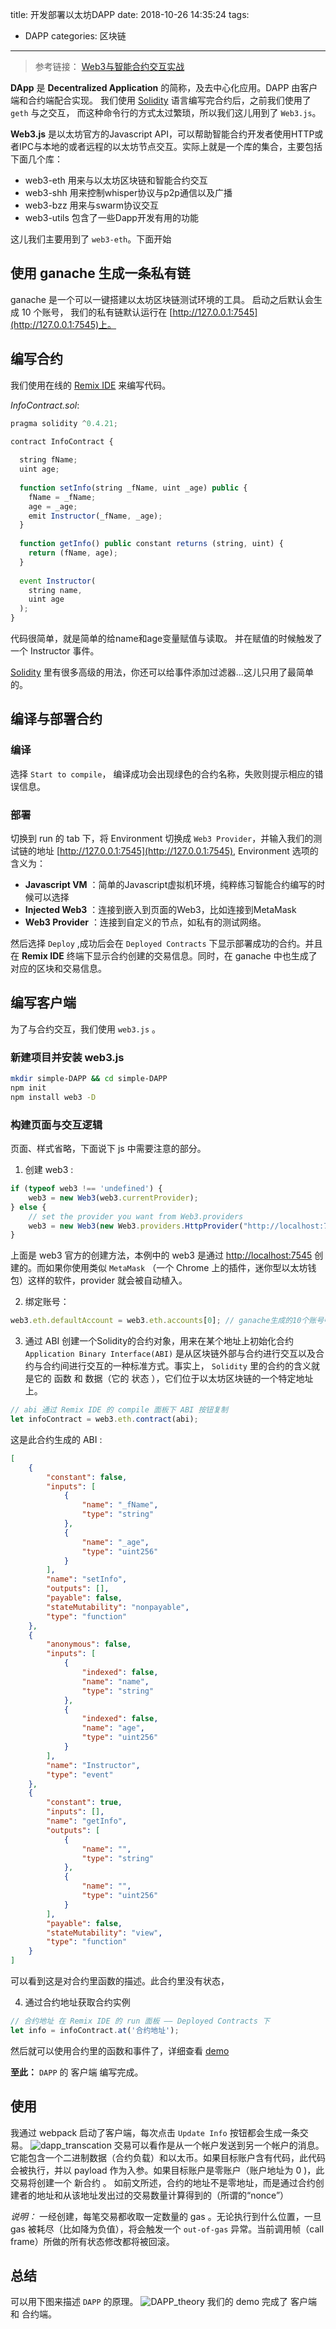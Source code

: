 title: 开发部署以太坊DAPP
date: 2018-10-26 14:35:24
tags: 
- DAPP
categories: 区块链
---
> 参考链接： [Web3与智能合约交互实战](https://learnblockchain.cn/2018/04/15/web3-html/)

**DApp** 是 **Decentralized Application** 的简称，及去中心化应用。DAPP 由客户端和合约端配合实现。
我们使用 [Solidity](https://solidity-cn.readthedocs.io/zh/develop/solidity-in-depth.html) 语言编写完合约后，之前我们使用了 `geth` 与之交互， 而这种命令行的方式太过繁琐，所以我们这儿用到了 `Web3.js`。

**Web3.js** 是以太坊官方的Javascript API，可以帮助智能合约开发者使用HTTP或者IPC与本地的或者远程的以太坊节点交互。实际上就是一个库的集合，主要包括下面几个库：
- web3-eth 用来与以太坊区块链和智能合约交互
- web3-shh 用来控制whisper协议与p2p通信以及广播
- web3-bzz 用来与swarm协议交互
- web3-utils 包含了一些Dapp开发有用的功能

这儿我们主要用到了 `web3-eth`。下面开始

## 使用 ganache 生成一条私有链
ganache 是一个可以一键搭建以太坊区块链测试环境的工具。 启动之后默认会生成 10 个账号， 我们的私有链默认运行在 [http://127.0.0.1:7545](http://127.0.0.1:7545)上。
<!-- more -->
## 编写合约
我们使用在线的 [Remix IDE](http://remix.ethereum.org/#optimize=true&version=soljson-v0.4.25+commit.59dbf8f1.js) 来编写代码。

*InfoContract.sol*:
``` js
pragma solidity ^0.4.21;

contract InfoContract {
    
  string fName;
  uint age;
   
  function setInfo(string _fName, uint _age) public {
    fName = _fName;
    age = _age;
    emit Instructor(_fName, _age);
  }
   
  function getInfo() public constant returns (string, uint) {
    return (fName, age);
  }   
   
  event Instructor(
    string name,
    uint age
  );
}
```
代码很简单，就是简单的给name和age变量赋值与读取。 并在赋值的时候触发了一个 Instructor 事件。

[Solidity](https://solidity-cn.readthedocs.io/zh/develop/solidity-in-depth.html) 里有很多高级的用法，你还可以给事件添加过滤器...这儿只用了最简单的。
## 编译与部署合约
### 编译
选择 `Start to compile`， 编译成功会出现绿色的合约名称，失败则提示相应的错误信息。
### 部署
切换到 run 的 tab 下，将 Environment 切换成 `Web3 Provider`，并输入我们的测试链的地址 [http://127.0.0.1:7545](http://127.0.0.1:7545), Environment 选项的含义为：

- **Javascript VM** ：简单的Javascript虚拟机环境，纯粹练习智能合约编写的时候可以选择
- **Injected Web3** ：连接到嵌入到页面的Web3，比如连接到MetaMask
- **Web3 Provider** ：连接到自定义的节点，如私有的测试网络。

然后选择 `Deploy` ,成功后会在 `Deployed Contracts` 下显示部署成功的合约。并且在 **Remix IDE** 终端下显示合约创建的交易信息。同时，在 ganache 中也生成了对应的区块和交易信息。

## 编写客户端
为了与合约交互，我们使用 `web3.js` 。

### 新建项目并安装 web3.js
``` bash
mkdir simple-DAPP && cd simple-DAPP
npm init
npm install web3 -D
```
### 构建页面与交互逻辑
页面、样式省略，下面说下 js 中需要注意的部分。

1. 创建 web3 :
``` js
if (typeof web3 !== 'undefined') {
    web3 = new Web3(web3.currentProvider);
} else {
    // set the provider you want from Web3.providers
    web3 = new Web3(new Web3.providers.HttpProvider("http://localhost:7545"));
}
```
上面是 web3 官方的创建方法，本例中的 web3 是通过 [http://localhost:7545](http://localhost:7545) 创建的。而如果你使用类似 `MetaMask` （一个 Chrome 上的插件，迷你型以太坊钱包）这样的软件，provider 就会被自动植入。

2. 绑定账号：
``` js
web3.eth.defaultAccount = web3.eth.accounts[0]; // ganache生成的10个账号中随便取一个作为默认账号
```
3. 通过 ABI 创建一个Solidity的合约对象，用来在某个地址上初始化合约
`Application Binary Interface(ABI)` 是从区块链外部与合约进行交互以及合约与合约间进行交互的一种标准方式。事实上， `Solidity` 里的合约的含义就是它的 函数 和 数据（它的 状态 ），它们位于以太坊区块链的一个特定地址上。
``` js
// abi 通过 Remix IDE 的 compile 面板下 ABI 按钮复制
let infoContract = web3.eth.contract(abi);
```
这是此合约生成的 ABI :
``` json
[
	{
		"constant": false,
		"inputs": [
			{
				"name": "_fName",
				"type": "string"
			},
			{
				"name": "_age",
				"type": "uint256"
			}
		],
		"name": "setInfo",
		"outputs": [],
		"payable": false,
		"stateMutability": "nonpayable",
		"type": "function"
	},
	{
		"anonymous": false,
		"inputs": [
			{
				"indexed": false,
				"name": "name",
				"type": "string"
			},
			{
				"indexed": false,
				"name": "age",
				"type": "uint256"
			}
		],
		"name": "Instructor",
		"type": "event"
	},
	{
		"constant": true,
		"inputs": [],
		"name": "getInfo",
		"outputs": [
			{
				"name": "",
				"type": "string"
			},
			{
				"name": "",
				"type": "uint256"
			}
		],
		"payable": false,
		"stateMutability": "view",
		"type": "function"
	}
]
```
可以看到这是对合约里函数的描述。此合约里没有状态，

4. 通过合约地址获取合约实例
``` js
// 合约地址 在 Remix IDE 的 run 面板 —— Deployed Contracts 下
let info = infoContract.at('合约地址');
```
然后就可以使用合约里的函数和事件了，详细查看 [demo](https://github.com/jintangWang/simple-DAPP/blob/master/main.js) 

**至此：** `DAPP` 的 客户端 编写完成。

## 使用
我通过 webpack 启动了客户端，每次点击 `Update Info` 按钮都会生成一条交易。
![dapp_transcation](https://www.tu260.com/upload/477427dae0d2cbf39a8db5aef0bfd0db.png)
交易可以看作是从一个帐户发送到另一个帐户的消息。它能包含一个二进制数据（合约负载）和以太币。如果目标账户含有代码，此代码会被执行，并以 payload 作为入参。如果目标账户是零账户（账户地址为 0 )，此交易将创建一个 新合约 。 如前文所述，合约的地址不是零地址，而是通过合约创建者的地址和从该地址发出过的交易数量计算得到的（所谓的“nonce”）

*说明：* 一经创建，每笔交易都收取一定数量的 gas 。无论执行到什么位置，一旦 gas 被耗尽（比如降为负值），将会触发一个 `out-of-gas` 异常。当前调用帧（call frame）所做的所有状态修改都将被回滚。

## 总结
可以用下图来描述 `DAPP` 的原理。
![DAPP_theory](https://www.tu260.com/upload/22e196def75b0414ccc5ab620f640d7b.png)
我们的 demo 完成了 客户端 和 合约端。